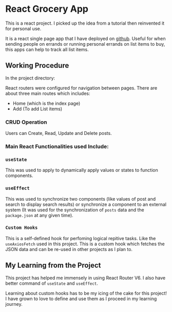 #   React Grocery App

This is a react project. I picked up the idea from a tutorial then reinvented it for personal use.

It is a react single page app that I have deployed on [github](https://okunola11.github.io/react_grocery_deploy_gh/). Useful for when sending people on errands or running personal errands on list items to buy, this apps can help to track all list items.

## Working Procedure 

In the project directory:

React routers were configured for navigation between pages. There are about three main routes which includes: 
* Home (which is the index page)
* Add (To add List items)

### CRUD Operation 
Users can Create, Read, Update and Delete posts.

### Main React Functionalities used Include:

### `useState`
This was used to apply to dynamically apply values or states to function components. 

### `useEffect`
This was used to synchronize two components (like values of post and search to display search results) or synchronize a component to an external system (It was used for the synchronization of `posts` data and the `package.json` at any given time). 

### `Custom Hooks`
This is a self-defined hook for perfoming logical repitive tasks. Like the `useAxiosFetch` used in this project. This is a custom hook which fetches the JSON data and can be re-used in other projects as I plan to.  

## My Learning from the Project

This project has helped me immensely in using React Router V6. I also have better command of `useState` and `useEffect`.

Learning about custom hooks has to be my icing of the cake for this project! I have grown to love to define and use them as I proceed in my learning journey.  

